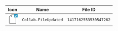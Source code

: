 | Icon | Name | File ID |
| ---  | ---  | ---     |
| ![](Collab.FileUpdated.png) | `Collab.FileUpdated` | `1417162553530547262` |
